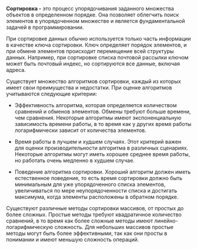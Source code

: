  **Сортировка -** это процесс упорядочивания заданного множества объектов в определенном порядке. Она позволяет облегчить поиск элементов в упорядоченном множестве и является фундаментальной задачей в программировании.

При сортировке данных обычно используется только часть информации в качестве ключа сортировки. Ключ определяет порядок элементов, и при обмене элементов происходит перемещение всей структуры данных. Например, при сортировке списка почтовой рассылки ключом может быть почтовый индекс, но сортируются все данные, включая адреса.

Существует множество алгоритмов сортировки, каждый из которых имеет свои преимущества и недостатки. При оценке алгоритмов учитываются следующие критерии:

- Эффективность алгоритма, которая определяется количеством сравнений и обменов элементов. Обмены требуют больше времени, чем сравнения. Некоторые алгоритмы имеют экспоненциальную зависимость времени работы, в то время как у других время работы логарифмически зависит от количества элементов.

 - Время работы в лучшем и худшем случаях. Этот критерий важен для оценки производительности алгоритма в различных сценариях. Некоторые алгоритмы могут иметь хорошее среднее время работы, но работать очень медленно в худшем случае.

- Поведение алгоритма сортировки. Хороший алгоритм должен иметь естественное поведение, то есть время сортировки должно быть минимальным для уже упорядоченного списка элементов, увеличиваться по мере неупорядоченности списка и достигать максимума, когда элементы расположены в обратном порядке.

 Существуют различные методы сортировки массивов, от простых до более сложных. Простые методы требуют квадратичное количество сравнений, в то время как более сложные методы имеют линейно-логарифмическую сложность. Для небольших массивов простые методы могут быть более эффективными, так как они просты в понимании и имеют меньшую сложность операций.